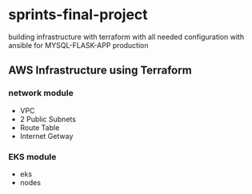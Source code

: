# sprints-final-project
building infrastructure with terraform with all needed configuration with ansible for MYSQL-FLASK-APP production

## AWS Infrastructure using Terraform
### network module
* VPC
* 2 Public Subnets
* Route Table 
* Internet Getway
### EKS module
* eks
* nodes